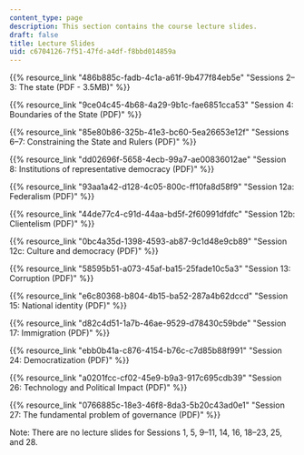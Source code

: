 ```yaml
---
content_type: page
description: This section contains the course lecture slides.
draft: false
title: Lecture Slides
uid: c6704126-7f51-47fd-a4df-f8bbd014859a
---
```

{{% resource_link "486b885c-fadb-4c1a-a61f-9b477f84eb5e" "Sessions 2–3: The state (PDF - 3.5MB)" %}}

{{% resource_link "9ce04c45-4b68-4a29-9b1c-fae6851cca53" "Session 4: Boundaries of the State (PDF)" %}}

{{% resource_link "85e80b86-325b-41e3-bc60-5ea26653e12f" "Sessions 6–7: Constraining the State and Rulers (PDF)" %}}

{{% resource_link "dd02696f-5658-4ecb-99a7-ae00836012ae" "Session 8: Institutions of representative democracy (PDF)" %}}

{{% resource_link "93aa1a42-d128-4c05-800c-ff10fa8d58f9" "Session 12a: Federalism (PDF)" %}}

{{% resource_link "44de77c4-c91d-44aa-bd5f-2f60991dfdfc" "Session 12b: Clientelism (PDF)" %}}

{{% resource_link "0bc4a35d-1398-4593-ab87-9c1d48e9cb89" "Session 12c: Culture and democracy (PDF)" %}}

{{% resource_link "58595b51-a073-45af-ba15-25fade10c5a3" "Session 13: Corruption (PDF)" %}}

{{% resource_link "e6c80368-b804-4b15-ba52-287a4b62dccd" "Session 15: National identity (PDF)" %}}

{{% resource_link "d82c4d51-1a7b-46ae-9529-d78430c59bde" "Session 17: Immigration (PDF)" %}}

{{% resource_link "ebb0b41a-c876-4154-b76c-c7d85b88f991" "Session 24: Democratization (PDF)" %}}

{{% resource_link "a0201fcc-cf02-45e9-b9a3-917c695cdb39" "Session 26: Technology and Political Impact (PDF)" %}}

{{% resource_link "0766885c-18e3-46f8-8da3-5b20c43ad0e1" "Session 27: The fundamental problem of governance (PDF)" %}}

Note: There are no lecture slides for Sessions 1, 5, 9–11, 14, 16, 18–23, 25, and 28.